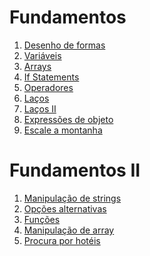 # Fundamentos
1. [Desenho de formas](https://github.com/alvaroaxsmith/Grasshopper/tree/main/Fundamentos/Desenho-de-formas)
2. [Variáveis](https://github.com/alvaroaxsmith/Grasshopper/tree/main/Fundamentos/Vari%C3%A1veis)
3. [Arrays](https://github.com/alvaroaxsmith/Grasshopper/tree/main/Fundamentos/Arrays)
4. [If Statements](https://github.com/alvaroaxsmith/Grasshopper/tree/main/Fundamentos/If-Statements)
5. [Operadores](https://github.com/alvaroaxsmith/Grasshopper/tree/main/Fundamentos/Operadores)
6. [Laços](https://github.com/alvaroaxsmith/Grasshopper/tree/main/Fundamentos/La%C3%A7os)
7. [Laços II](https://github.com/alvaroaxsmith/Grasshopper/tree/main/Fundamentos/La%C3%A7os%20II)
8. [Expressões de objeto](https://github.com/alvaroaxsmith/Grasshopper/tree/main/Fundamentos/Express%C3%B5es-de-objeto)
9. [Escale a montanha](https://github.com/alvaroaxsmith/Grasshopper/tree/main/Fundamentos/Escale-a-montanha)

# Fundamentos II
1. [Manipulação de strings]()
2. [Opções alternativas]()
3. [Funções]()
4. [Manipulação de array]()
5. [Procura por hotéis]()
